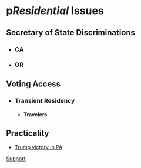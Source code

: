 # p***Residential*** Issues

## Secretary of State Discriminations
 - ### CA
 - ### OR

## Voting Access
 - ### Transient Residency
   - #### Travelers

## Practicality
   
 - [Trump victory in PA](./actions/pages/theSuits/Complaints/Presidential_Campaign/Support.md#Trumplvania)



[Support](./actions/pages/theSuits/Complaints/Presidential_Campaign/Support.md)





